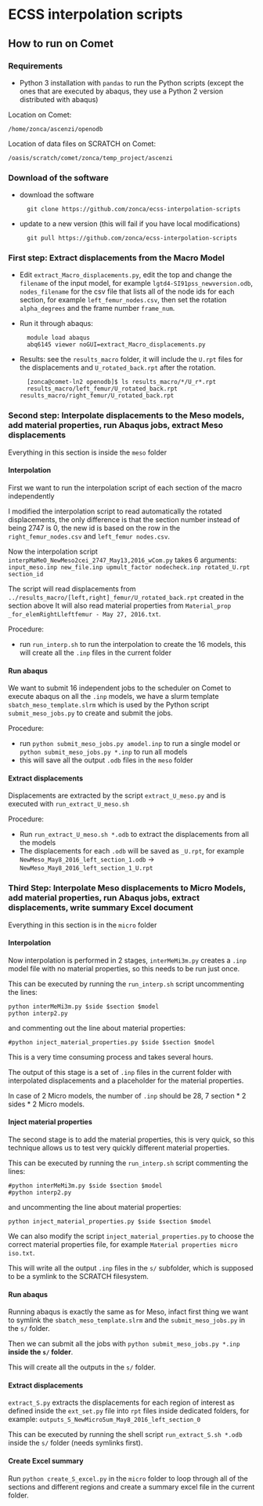 ECSS interpolation scripts
=========================

## How to run on Comet

### Requirements

* Python 3 installation with `pandas` to run the Python scripts (except the ones that are executed by abaqus, they use a Python 2 version distributed with abaqus)


Location on Comet:

    /home/zonca/ascenzi/openodb
    
Location of data files on SCRATCH on Comet:

    /oasis/scratch/comet/zonca/temp_project/ascenzi
    
  

### Download of the software

* download the software
        
        git clone https://github.com/zonca/ecss-interpolation-scripts

* update to a new version (this will fail if you have local modifications)

        git pull https://github.com/zonca/ecss-interpolation-scripts

### First step: Extract displacements from the Macro Model

* Edit `extract_Macro_displacements.py`, edit the top and change the `filename` of the input model, for example `lgtd4-SI91pss_newversion.odb`, `nodes_filename` for the csv file that lists all of the node ids for each section, for example `left_femur_nodes.csv`, then set the rotation `alpha_degrees` and the frame number `frame_num`.

* Run it through abaqus:

        module load abaqus
        abq6145 viewer noGUI=extract_Macro_displacements.py

* Results: see the `results_macro` folder, it will include the `U.rpt` files for the displacements and `U_rotated_back.rpt` after the rotation. 

        [zonca@comet-ln2 openodb]$ ls results_macro/*/U_r*.rpt
        results_macro/left_femur/U_rotated_back.rpt  results_macro/right_femur/U_rotated_back.rpt

### Second step: Interpolate displacements to the Meso models, add material properties, run Abaqus jobs, extract Meso displacements

Everything in this section is inside the `meso` folder

#### Interpolation

First we want to run the interpolation script of each section of the macro independently

I modified the interpolation script to read automatically the rotated displacements, the only difference is that the section number instead of being 2747 is 0, the new id is based on the row in the `right_femur_nodes.csv` and `left_femur nodes.csv`.

Now the interpolation script `interpMaMeO_NewMeso2cei_2747_May13,2016_wCom.py` takes 6 arguments: `input_meso.inp new_file.inp upmult_factor nodecheck.inp rotated_U.rpt section_id`

The script will read displacements from `../results_macro/[left,right]_femur/U_rotated_back.rpt` created in the section above
It will also read material properties from `Material_prop _for_elemRightLleftfemur - May 27, 2016.txt`.

Procedure:

* run `run_interp.sh` to run the interpolation to create the 16 models, this will create all the `.inp` files in the current folder

#### Run abaqus

We want to submit 16 independent jobs to the scheduler on Comet to execute abaqus on all the `.inp` models, we have a slurm template `sbatch_meso_template.slrm` which is used by the Python script `submit_meso_jobs.py` to create and submit the jobs.

Procedure:

* run `python submit_meso_jobs.py amodel.inp` to run a single model or `python submit_meso_jobs.py *.inp` to run all models
* this will save all the output `.odb` files in the `meso` folder

#### Extract displacements

Displacements are extracted by the script `extract_U_meso.py` and is executed with `run_extract_U_meso.sh`

Procedure:

* Run `run_extract_U_meso.sh *.odb` to extract the displacements from all the models
* The displacements for each `.odb` will be saved as `_U.rpt`, for example `NewMeso_May8_2016_left_section_1.odb` -> `NewMeso_May8_2016_left_section_1_U.rpt`

### Third Step: Interpolate Meso displacements to Micro Models, add material properties, run Abaqus jobs, extract displacements, write summary Excel document

Everything in this section is in the `micro` folder

#### Interpolation

Now interpolation is performed in 2 stages, `interMeMi3m.py` creates a `.inp` model file with no material properties, so this needs to be run just once.

This can be executed by running the `run_interp.sh` script uncommenting the lines:

    python interMeMi3m.py $side $section $model
    python interp2.py
    
and commenting out the line about material properties:

    #python inject_material_properties.py $side $section $model
    
This is a very time consuming process and takes several hours.

The output of this stage is a set of `.inp` files in the current folder with interpolated displacements and a placeholder for the material properties.

In case of 2 Micro models, the number of `.inp` should be 28, 7 section * 2 sides * 2 Micro models.

#### Inject material properties

The second stage is to add the material properties, this is very quick, so this technique allows us to test very quickly different material properties.

This can be executed by running the `run_interp.sh` script commenting the lines:

    #python interMeMi3m.py $side $section $model
    #python interp2.py
    
and uncommenting the line about material properties:

    python inject_material_properties.py $side $section $model
    
We can also modify the script `inject_material_properties.py` to choose the correct material properties file, for example `Material properties micro iso.txt`.

This will write all the output `.inp` files in the `s/` subfolder, which is supposed to be a symlink to the SCRATCH filesystem.

#### Run abaqus

Running abaqus is exactly the same as for Meso, infact first thing we want to symlink the `sbatch_meso_template.slrm` and the `submit_meso_jobs.py` in the `s/` folder.

Then we can submit all the jobs with `python submit_meso_jobs.py *.inp` **inside the `s/` folder**.

This will create all the outputs in the `s/` folder.

#### Extract displacements

`extract_S.py` extracts the displacements for each region of interest as defined inside the `ext_set.py` file into `rpt` files inside dedicated folders, for example: `outputs_S_NewMicro5um_May8_2016_left_section_0`

This can be executed by running the shell script `run_extract_S.sh *.odb` inside the `s/` folder (needs symlinks first).

#### Create Excel summary

Run `python create_S_excel.py` in the `micro` folder to loop through all of the sections and different regions and create a summary excel file in the current folder.

